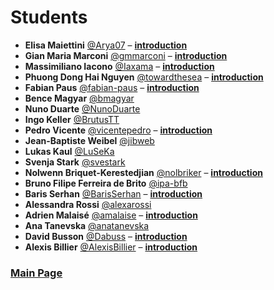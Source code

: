 # Students

- **Elisa Maiettini** [@Arya07](https://github.com/Arya07) – [**introduction**](./students-introduction/Arya07.pdf)
- **Gian Maria Marconi** [@gmmarconi](https://github.com/gmmarconi) – [**introduction**](./students-introduction/gmmarconi.pdf)
- **Massimiliano Iacono** [@Iaxama](https://github.com/Iaxama) – [**introduction**](./students-introduction/Iaxama.pdf)
- **Phuong Dong Hai Nguyen** [@towardthesea](https://github.com/towardthesea) – [**introduction**](./students-introduction/towardthesea.pdf)
- **Fabian Paus** [@fabian-paus](https://github.com/fabian-paus) – [**introduction**](./students-introduction/fabian-paus.pdf)
- **Bence Magyar** [@bmagyar](https://github.com/bmagyar)
- **Nuno Duarte** [@NunoDuarte](https://github.com/NunoDuarte)
- **Ingo Keller** [@BrutusTT](https://github.com/BrutusTT)
- **Pedro Vicente** [@vicentepedro](https://github.com/vicentepedro) – [**introduction**](./students-introduction/vicentepedro.pdf)
- **Jean-Baptiste Weibel** [@jibweb](https://github.com/jibweb)
- **Lukas Kaul** [@LuSeKa](https://github.com/LuSeKa)
- **Svenja Stark** [@svestark](https://github.com/svestark)
- **Nolwenn Briquet-Kerestedjian** [@nolbriker](https://github.com/nolbriker) – [**introduction**](./students-introduction/nolbriker.pdf)
- **Bruno Filipe Ferreira de Brito** [@ipa-bfb](https://github.com/ipa-bfb)
- **Baris Serhan** [@BarisSerhan](https://github.com/BarisSerhan) – [**introduction**](./students-introduction/BarisSerhan.pdf)
- **Alessandra Rossi** [@alexarossi](https://github.com/alexarossi)
- **Adrien Malaisé** [@amalaise](https://github.com/amalaise) – [**introduction**](./students-introduction/amalaise.pdf)
- **Ana Tanevska** [@anatanevska](https://github.com/anatanevska)
- **David Busson** [@Dabuss](https://github.com/Dabuss) – [**introduction**](./students-introduction/Dabuss.pdf)
- **Alexis Billier** [@AlexisBillier](https://github.com/AlexisBillier) – [**introduction**](./students-introduction/AlexisBillier.pdf)

### [Main Page](./README.md)
